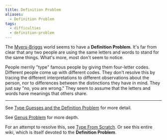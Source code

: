 ```yaml
---
title: Definition Problem
aliases:
  - Definition Problem
tags:
  - difficulties
  - definition-problem
---
```


The [Myers-Briggs](/wiki/people-and-systems/myers-briggs) world seems to have a **Definition Problem**. It's far from clear that any two people are using the same letters and words to stand for the same things. What's more, most don't seem to notice.

People merrily "type" famous people by giving them four-letter codes. Different people come up with different codes. They don't resolve this by tracing the different interpretations to different observations about the person, nor to differences between the distinctions they have in mind. They just say "no, you are wrong." They seem to assume that the letters and words have meanings that others share.

---

See [Type Guesses and the Definition Problem](/wiki/our-difficulties/type-guesses-and-the-definition-problem) for more detail.

See [Genus Problem](/wiki/our-difficulties/genus-problem) for more depth.

For an attempt to resolve this, see [Type From Scratch](/wiki/our-difficulties/type-from-scratch). Or see this entire wiki, which is itself devoted to the **Definition Problem**.
